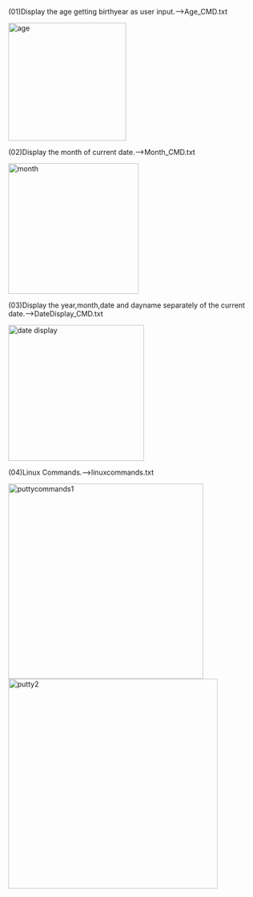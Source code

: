 (01)Display the age getting birthyear as user input.-->Age_CMD.txt

<img width="235" alt="age" src="https://github.com/user-attachments/assets/7c6ebec5-f920-434c-b517-88794070ed5d" />

(02)Display the month of current date.-->Month_CMD.txt

<img width="260" alt="month" src="https://github.com/user-attachments/assets/b6e07527-02ca-4300-9995-7abb2d4cb3a9" />

(03)Display the year,month,date and dayname separately of the current date.-->DateDisplay_CMD.txt

<img width="271" alt="date display" src="https://github.com/user-attachments/assets/f36de668-aa06-4e88-90a5-645055860920" />

(04)Linux Commands.-->linuxcommands.txt

<img width="389" alt="puttycommands1" src="https://github.com/user-attachments/assets/a7107564-d5f4-49fb-a20a-9887c8f05387" />

<img width="418" alt="putty2" src="https://github.com/user-attachments/assets/11c96c13-2a9d-45d9-a0ca-b6b69f1b2967" />







